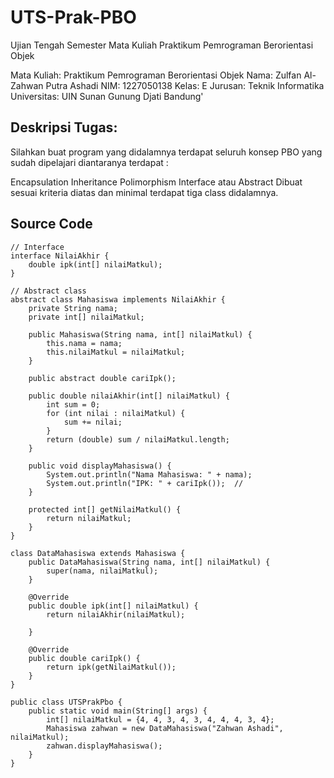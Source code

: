 # UTS-Prak-PBO
Ujian Tengah Semester Mata Kuliah Praktikum Pemrograman Berorientasi Objek

Mata Kuliah: Praktikum Pemrograman Berorientasi Objek
Nama: Zulfan Al-Zahwan Putra Ashadi
NIM: 1227050138
Kelas: E
Jurusan: Teknik Informatika
Universitas: UIN Sunan Gunung Djati Bandung'


## Deskripsi Tugas:
Silahkan buat program yang didalamnya terdapat seluruh konsep PBO yang sudah dipelajari diantaranya terdapat :

Encapsulation
Inheritance
Polimorphism
Interface atau Abstract
Dibuat sesuai kriteria diatas dan minimal terdapat tiga class didalamnya.


## **Source Code**

```
// Interface
interface NilaiAkhir {
    double ipk(int[] nilaiMatkul);
}

// Abstract class
abstract class Mahasiswa implements NilaiAkhir {
    private String nama;
    private int[] nilaiMatkul;

    public Mahasiswa(String nama, int[] nilaiMatkul) {
        this.nama = nama;
        this.nilaiMatkul = nilaiMatkul;
    }

    public abstract double cariIpk();

    public double nilaiAkhir(int[] nilaiMatkul) {
        int sum = 0;
        for (int nilai : nilaiMatkul) {
            sum += nilai;
        }
        return (double) sum / nilaiMatkul.length;
    }

    public void displayMahasiswa() {
        System.out.println("Nama Mahasiswa: " + nama);
        System.out.println("IPK: " + cariIpk());  //
    }

    protected int[] getNilaiMatkul() {
        return nilaiMatkul;
    }
}

class DataMahasiswa extends Mahasiswa {
    public DataMahasiswa(String nama, int[] nilaiMatkul) {
        super(nama, nilaiMatkul);
    }

    @Override
    public double ipk(int[] nilaiMatkul) {
        return nilaiAkhir(nilaiMatkul);
    
    }

    @Override
    public double cariIpk() {
        return ipk(getNilaiMatkul());
    }
}

public class UTSPrakPbo {
    public static void main(String[] args) {
        int[] nilaiMatkul = {4, 4, 3, 4, 3, 4, 4, 4, 3, 4};  
        Mahasiswa zahwan = new DataMahasiswa("Zahwan Ashadi", nilaiMatkul);
        zahwan.displayMahasiswa();
    }
}
```
